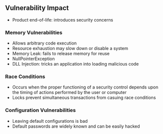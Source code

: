 ## Vulnerability Impact
* Product end-of-life: introduces security concerns

### Memory Vulnerabilities
* Allows arbitrary code execution
* Resource exhaustion may slow down or disable a system
* Memory Leak: fails to release memory for reuse
* NullPointerException
* DLL Injection: tricks an application into loading malicious code

### Race Conditions
* Occurs when the proper functioning of a security control depends upon the timing of actions performed by the user or computer
* Locks prevent simultaneous transactions from casuing race conditions

### Configuration Vulnerabilities
* Leaving default configurations is bad
* Default passwords are widely known and can be easily hacked
